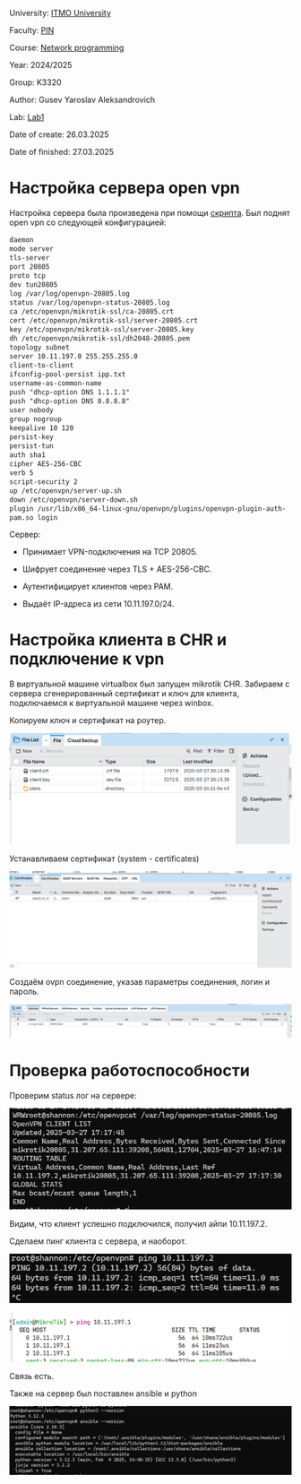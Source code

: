 University: [ITMO University](https://itmo.ru/ru/)

Faculty: [PIN](https://fict.itmo.ru)

Course: [Network programming](https://itmo-ict-faculty.github.io/network-programming/)

Year: 2024/2025

Group: K3320

Author: Gusev Yaroslav Aleksandrovich

Lab: [Lab1](https://itmo-ict-faculty.github.io/network-programming/education/labs2023_2024/lab1/lab1/)

Date of create: 26.03.2025

Date of finished: 27.03.2025


# Настройка сервера open vpn

Настройка сервера была произведена при помощи [скрипта](https://github.com/unixhostpro/mikrotik-ovpn/blob/master/openvpn-server.sh). Был поднят open vpn со следующей конфигурацией:
```
daemon
mode server
tls-server
port 20805
proto tcp
dev tun20805
log /var/log/openvpn-20805.log
status /var/log/openvpn-status-20805.log
ca /etc/openvpn/mikrotik-ssl/ca-20805.crt
cert /etc/openvpn/mikrotik-ssl/server-20805.crt
key /etc/openvpn/mikrotik-ssl/server-20805.key
dh /etc/openvpn/mikrotik-ssl/dh2048-20805.pem
topology subnet
server 10.11.197.0 255.255.255.0
client-to-client
ifconfig-pool-persist ipp.txt
username-as-common-name
push "dhcp-option DNS 1.1.1.1"
push "dhcp-option DNS 8.8.8.8"
user nobody
group nogroup
keepalive 10 120
persist-key
persist-tun
auth sha1
cipher AES-256-CBC
verb 5
script-security 2
up /etc/openvpn/server-up.sh
down /etc/openvpn/server-down.sh
plugin /usr/lib/x86_64-linux-gnu/openvpn/plugins/openvpn-plugin-auth-pam.so login
```

Сервер:
- Принимает VPN-подключения на TCP 20805.

- Шифрует соединение через TLS + AES-256-CBC.

- Аутентифицирует клиентов через PAM.

- Выдаёт IP-адреса из сети 10.11.197.0/24.

# Настройка клиента в CHR и подключение к vpn

В виртуальной машине virtualbox был запущен mikrotik CHR.
Забираем с сервера сгенерированный сертификат и ключ для клиента, подключаемся к виртуальной машине через winbox.

Копируем ключ и сертификат на роутер.

![alt text](images/image.png)

Устанавливаем сертификат (system - certificates)

![alt text](images/image-1.png)

Создаём ovpn соединение, указав параметры соединения, логин и пароль. 

![alt text](images/image-2.png)

# Проверка работоспособности

Проверим status лог на сервере:

![alt text](images/image-3.png)

Видим, что клиент успешно подключился, получил айпи 10.11.197.2.

Сделаем пинг клиента с сервера, и наоборот.

![alt text](images/image-4.png)

![alt text](images/image-5.png)

Связь есть.

Также на сервер был поставлен ansible и python

![alt text](images/image-6.png)
